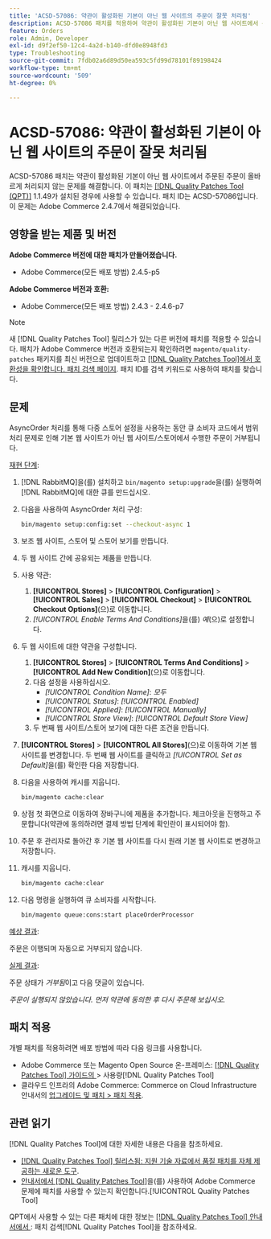 ```yaml
---
title: 'ACSD-57086: 약관이 활성화된 기본이 아닌 웹 사이트의 주문이 잘못 처리됨'
description: ACSD-57086 패치를 적용하여 약관이 활성화된 기본이 아닌 웹 사이트에서 주문된 주문이 올바르게 처리되지 않는 Adobe Commerce 문제를 해결합니다.
feature: Orders
role: Admin, Developer
exl-id: d9f2ef50-12c4-4a2d-b140-dfd0e8948fd3
type: Troubleshooting
source-git-commit: 7fdb02a6d89d50ea593c5fd99d78101f89198424
workflow-type: tm+mt
source-wordcount: '509'
ht-degree: 0%

---
```


# ACSD-57086: 약관이 활성화된 기본이 아닌 웹 사이트의 주문이 잘못 처리됨

ACSD-57086 패치는 약관이 활성화된 기본이 아닌 웹 사이트에서 주문된 주문이 올바르게 처리되지 않는 문제를 해결합니다. 이 패치는 [[!DNL Quality Patches Tool (QPT)]](https://experienceleague.adobe.com/ko/docs/commerce-operations/tools/quality-patches-tool/quality-patches-tool-to-self-serve-quality-patches) 1.1.49가 설치된 경우에 사용할 수 있습니다. 패치 ID는 ACSD-57086입니다. 이 문제는 Adobe Commerce 2.4.7에서 해결되었습니다.

## 영향을 받는 제품 및 버전

**Adobe Commerce 버전에 대한 패치가 만들어졌습니다.**

* Adobe Commerce(모든 배포 방법) 2.4.5-p5

**Adobe Commerce 버전과 호환:**

* Adobe Commerce(모든 배포 방법) 2.4.3 - 2.4.6-p7

>[!NOTE]
>
>새 [!DNL Quality Patches Tool] 릴리스가 있는 다른 버전에 패치를 적용할 수 있습니다. 패치가 Adobe Commerce 버전과 호환되는지 확인하려면 `magento/quality-patches` 패키지를 최신 버전으로 업데이트하고 [[!DNL Quality Patches Tool]에서 호환성을 확인합니다. 패치 검색 페이지](https://experienceleague.adobe.com/tools/commerce-quality-patches/index.html?lang=ko). 패치 ID를 검색 키워드로 사용하여 패치를 찾습니다.

## 문제

AsyncOrder 처리를 통해 다중 스토어 설정을 사용하는 동안 큐 소비자 코드에서 범위 처리 문제로 인해 기본 웹 사이트가 아닌 웹 사이트/스토어에서 수행한 주문이 거부됩니다.

<u>재현 단계</u>:

1. [!DNL RabbitMQ]을(를) 설치하고 `bin/magento setup:upgrade`을(를) 실행하여 [!DNL RabbitMQ]에 대한 큐를 만드십시오.
1. 다음을 사용하여 AsyncOrder 처리 구성:

   ```bash
   bin/magento setup:config:set --checkout-async 1
   ```

1. 보조 웹 사이트, 스토어 및 스토어 보기를 만듭니다.
1. 두 웹 사이트 간에 공유되는 제품을 만듭니다.
1. 사용 약관:
   1. **[!UICONTROL Stores]** > **[!UICONTROL Configuration]** > **[!UICONTROL Sales]** > **[!UICONTROL Checkout]** > **[!UICONTROL Checkout Options]**(으)로 이동합니다.
   1. *[!UICONTROL Enable Terms And Conditions]*&#x200B;을(를) *예*(으)로 설정합니다.
1. 두 웹 사이트에 대한 약관을 구성합니다.
   1. **[!UICONTROL Stores]** > **[!UICONTROL Terms And Conditions]** > **[!UICONTROL Add New Condition]**(으)로 이동합니다.
   1. 다음 설정을 사용하십시오.
      * *[!UICONTROL Condition Name]*: *모두*
      * *[!UICONTROL Status]*: *[!UICONTROL Enabled]*
      * *[!UICONTROL Applied]*: *[!UICONTROL Manually]*
      * *[!UICONTROL Store View]*: *[!UICONTROL Default Store View]*
   1. 두 번째 웹 사이트/스토어 보기에 대한 다른 조건을 만듭니다.
1. **[!UICONTROL Stores]** > **[!UICONTROL All Stores]**(으)로 이동하여 기본 웹 사이트를 변경합니다. 두 번째 웹 사이트를 클릭하고 *[!UICONTROL Set as Default]*&#x200B;을(를) 확인한 다음 저장합니다.
1. 다음을 사용하여 캐시를 지웁니다.

   ```bash
   bin/magento cache:clear
   ```

1. 상점 첫 화면으로 이동하여 장바구니에 제품을 추가합니다. 체크아웃을 진행하고 주문합니다(약관에 동의하려면 결제 방법 단계에 확인란이 표시되어야 함).
1. 주문 후 관리자로 돌아간 후 기본 웹 사이트를 다시 원래 기본 웹 사이트로 변경하고 저장합니다.
1. 캐시를 지웁니다.

   ```bash
   bin/magento cache:clear
   ```

1. 다음 명령을 실행하여 큐 소비자를 시작합니다.

   ```bash
   bin/magento queue:cons:start placeOrderProcessor
   ```

<u>예상 결과</u>:

주문은 이행되며 자동으로 거부되지 않습니다.

<u>실제 결과</u>:

주문 상태가 *거부됨*&#x200B;이고 다음 댓글이 있습니다.

*주문이 실행되지 않았습니다. 먼저 약관에 동의한 후 다시 주문해 보십시오.*

## 패치 적용

개별 패치를 적용하려면 배포 방법에 따라 다음 링크를 사용합니다.

* Adobe Commerce 또는 Magento Open Source 온-프레미스: [[!DNL Quality Patches Tool]  가이드의 &#x200B;](/help/tools/quality-patches-tool/usage.md)> 사용량[!DNL Quality Patches Tool]
* 클라우드 인프라의 Adobe Commerce: Commerce on Cloud Infrastructure 안내서의 [업그레이드 및 패치 > 패치 적용](https://experienceleague.adobe.com/docs/commerce-cloud-service/user-guide/develop/upgrade/apply-patches.html?lang=ko).

## 관련 읽기

[!DNL Quality Patches Tool]에 대한 자세한 내용은 다음을 참조하세요.

* [[!DNL Quality Patches Tool] 릴리스됨: 지원 기술 자료에서 품질 패치를 자체 제공하는 새로운 도구](https://experienceleague.adobe.com/ko/docs/commerce-operations/tools/quality-patches-tool/quality-patches-tool-to-self-serve-quality-patches).
* [&#x200B; 안내서에서  [!DNL Quality Patches Tool]](/help/tools/quality-patches-tool/patches-available-in-qpt/check-patch-for-magento-issue-with-magento-quality-patches.md)을(를) 사용하여 Adobe Commerce 문제에 패치를 사용할 수 있는지 확인합니다.[!UICONTROL Quality Patches Tool]


QPT에서 사용할 수 있는 다른 패치에 대한 정보는 [[!DNL Quality Patches Tool] 안내서에서 &#x200B;](https://experienceleague.adobe.com/tools/commerce-quality-patches/index.html?lang=ko): 패치 검색[!DNL Quality Patches Tool]을 참조하세요.

